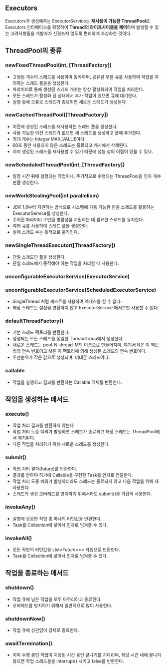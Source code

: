 ## Executors

Executors가 생성해주는 ExecutorService는 **재사용이 가능한 ThreadPool**로 Executors 인터페이스를 확장하여 **Thread의 라이프사이클을 제어**하며 발생할 수 있는 고려사항들을 개발자가 신경쓰지 않도록 편리하게 추상화한 것이다.

## ThreadPool의 종류

### newFixedThreadPool(int, [ThreadFactory])
- 고정된 개수의 스레드를 사용하여 동작하며, 공유된 무한 큐를 사용하여 작업을 처리하는 스레드 풀을을 생성한다.
- 파라미터로 통해 생성된 스레드 개수는 항상 활성화되어 작업을 처리한다.
- 모든 스레드가 활성화 된 상태에서 추가 작업이 있으면 큐에 대기한다.
- 실행 중에 오류로 스레드가 종료되면 새로운 스레드가 생성된다.
### newCachedThreadPool([ThreadFactory])
- 이전에 생성된 스레드를 재사용하는 스레드 풀을 생성한다.
- 사용 가능한 이전 스레드가 없으면 새 스레드를 생성하고 풀에 추가한다.
- 최대 개수는 Integer.MAX_VALUE이다.
- 60초 동안 사용되지 않은 스레드는 종료되고 캐시에서 삭제된다.
- 이미 생성된 스레드를 재사용할 수 있기 때문에 성능 상의 이점이 있을 수 있다.
### newScheduledThreadPool(int, [ThreadFactory])
- 일정 시간 뒤에 실행되는 작업이나, 주기적으로 수행되는 ThreadPool을 인자 개수만큼 생성한다.
### newWorkStealingPool(int parallelism)
- JDK 1.8부터 지원하는 방식으로 시스템에 가용 가능한 만큼 스레드를 활용하는 ExecutorService를 생성한다.
- 주어진 파라미터 수만큼 병렬성을 지원하는 데 필요한 스레드를 유지한다.
- 여러 큐를 사용하여 스레드 풀을 생성한다.
- 실제 스레드 수는 동적으로 움직인다.
### newSingleThreadExecutor([ThreadFactory])
- 단일 스레드인 풀을 생성한다.
- 단일 스레드에서 동작해야 하는 작업을 처리할 때 사용한다.
### unconfigurableExecutorService(ExecutorService)
### unconfigurableExecutorService(ScheduledExecutorService)
- SingleThread 처럼 캐스트를 사용하여 엑세스를 할 수 없다.
- 해당 스레드는 설정을 변환하지 않고 ExecutorService 메서드만 사용할 수 있다.
### defaultThreadFactory()
- 기본 스레드 팩토리를 반환한다.
- 생성되는 모든 스레드를 동일한 ThreadGroup에서 생성한다.
- 새로운 스레드는 pool-N-thread-M의 이름으로 만들어지며, 여기서 N은 이 팩토리의 연속 번호이고 M은 이 팩토리에 의해 생성된 스레드의 연속 번호이다.
- 우선순위가 작은 값으로 생성되며, 비데몬 스레드이다.
### callable
- 작업을 실행하고 결과를 반환하는 Callable 객체를 반환한다.

## 작업을 생성하는 메서드

### execute()
- 작업 처리 결과를 반환하지 않는다
- 작업 처리 도중 예외가 발생하면 스레드가 종료되고 해당 스레드는 ThreadPool에서 제거된다.
- 다른 작업을 처리하기 위해 새로운 스레드를 생성한다.
### submit()
- 작업 처리 결과(future)를 반환한다.
- 결과를 받아야 하기에 Callable을 구현한 Task를 인자로 전달한다.
- 작업 처리 도중 예외가 발생하더라도 스레드는 종료되지 않고 다음 작업을 위해 재사용한다.
- 스레드의 생성 오버헤드를 방지하기 위해서라도 submit()을 가급적 사용한다.
### invokeAny()
- 실행에 성공한 작업 중 하나의 리턴값을 반환한다.
- Task를 Collection에 넣어서 인자로 넘겨줄 수 있다.
### invokeAll()
- 모든 작업의 리턴값을 List<Future<>> 타입으로 반환한다.
- Task를 Collection에 넣어서 인자로 넘겨줄 수 있다.

## 작업을 종료하는 메서드

### shutdown()
- 작업 큐에 남은 작업을 모두 마무리하고 종료한다.
- 오버헤드를 방지하기 위해서 일반적으로 많이 사용한다.
### shutdownNow()
- 작업 큐에 상관없이 강제로 종료한다.
### awaitTermination()
- 이미 수행 중인 작업이 지정된 시간 동안 끝나기를 기다리며, 해당 시간 내에 끝나지 않으면 작업 스레드들을 interrupt() 시키고 false를 반환한다.